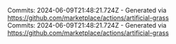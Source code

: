 Commits: 2024-06-09T21:48:21.724Z - Generated via https://github.com/marketplace/actions/artificial-grass
<br>
Commits: 2024-06-09T21:48:21.724Z - Generated via https://github.com/marketplace/actions/artificial-grass
<br>

